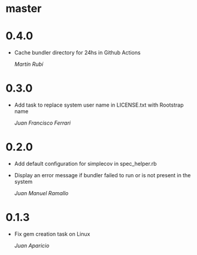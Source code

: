 # master

# 0.4.0

* Cache bundler directory for 24hs in Github Actions

    *Martín Rubí*

# 0.3.0

* Add task to replace system user name in LICENSE.txt with Rootstrap name

    *Juan Francisco Ferrari*

# 0.2.0

* Add default configuration for simplecov in spec_helper.rb

* Display an error message if bundler failed to run or is not present in the system

    *Juan Manuel Ramallo*

# 0.1.3

* Fix gem creation task on Linux

    *Juan Aparicio*
